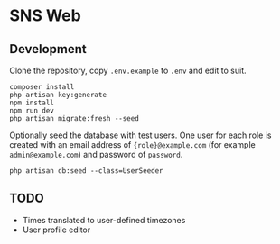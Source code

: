 # SNS Web

## Development

Clone the repository, copy `.env.example` to `.env` and edit to suit.

```
composer install
php artisan key:generate
npm install
npm run dev
php artisan migrate:fresh --seed
```

Optionally seed the database with test users. One user for each role is
created with an email address of `{role}@example.com` (for example
`admin@example.com`) and password of `password`.
```
php artisan db:seed --class=UserSeeder
```

## TODO

* Times translated to user-defined timezones
* User profile editor
